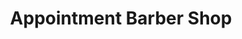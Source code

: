 ---
title: "Appointment Barber Shop"
url: /bowling-green/appointment-barber-shop/
shop: hairdresser
---